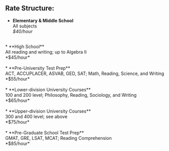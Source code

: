 ## Rate Structure:

* **Elementary & Middle School**<br>
All subjects<br>
*$40/hour*<br>
<br>
* **High School**<br>
All reading and writing; up to Algebra II<br>
*$45/hour*<br>
<br>
* **Pre-University Test Prep**<br>
ACT, ACCUPLACER, ASVAB, GED, SAT; Math, Reading, Science, and Writing<br>
*$55/hour*<br>
<br>
* **Lower-division University Courses**<br>
100 and 200 level; Philosophy, Reading, Sociology, and Writing<br>
*$65/hour*<br>
<br>
* **Upper-division University Courses**<br>
300 and 400 level; see above<br>
*$75/hour*<br>
<br>
* **Pre-Graduate School Test Prep**<br>
GMAT, GRE, LSAT, MCAT; Reading Comprehension<br>
*$85/hour*<br>
<br>
